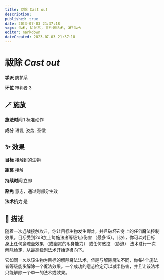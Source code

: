 ```yaml
---
title: 祓除 Cast out
description: 
published: true
date: 2023-07-03 21:37:18
tags: 法术, 防护系, 审判者法术, 3环法术
editor: markdown
dateCreated: 2023-07-03 21:37:18
---
```


# **祓除** *Cast out*

**学派** 防护系 

**环位** 审判者 3

## 🪄 施放

**施法时间** 1 标准动作

**成分** 语言, 姿势, 圣徽

## ✨ 效果 

**目标** 接触到的生物 

**距离** 接触  

**持续时间** 立即 

**豁免** 意志，通过则部分生效

**法术抗力** 是

## 📖 描述

随着一次近战接触攻击，你让目标生物发生爆炸，并且破坏它身上的任何魔法控制效果。目标受到2d8加上每施法者等级1点伤害 （最多15）。此外，你可以对目标身上任何魔魂壶效果 （或幽灵的附身能力） 或任何惑控 （胁迫） 法术进行一次解除检定，从最高级别法术开始逐级向下。

它如同一次以该生物为目标的解除魔法法术，但是与解除魔法不同，你每4个施法者等级能多解除一个魔法效果。一个成功的意志检定可以减半伤害，并且让该法术只能解除一个单一的法术或效果。
    